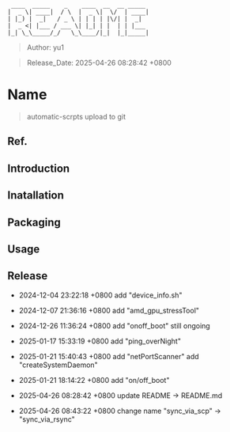 ```
 ____  _____    _    ____  __  __ _____
|  _ \| ____|  / \  |  _ \|  \/  | ____|
| |_) |  _|   / _ \ | | | | |\/| |  _|
|  _ <| |___ / ___ \| |_| | |  | | |___
|_| \_\_____/_/   \_\____/|_|  |_|_____|
```
> Author: yu1           

> Release_Date: 2025-04-26 08:28:42 +0800

# Name
> automatic-scrpts upload to git

## Ref.
## Introduction
## Inatallation
## Packaging
## Usage

## Release
* 2024-12-04 23:22:18 +0800
	add "device_info.sh"

* 2024-12-07 21:36:16 +0800
	add "amd_gpu_stressTool"

* 2024-12-26 11:36:24 +0800
	add "onoff_boot"
		still ongoing

* 2025-01-17 15:33:19 +0800
	add "ping_overNight"

* 2025-01-21 15:40:43 +0800
	add "netPortScanner"
	add "createSystemDaemon"

* 2025-01-21 18:14:22 +0800
	add "on/off_boot"

* 2025-04-26 08:28:42 +0800
    update README -> README.md

* 2025-04-26 08:43:22 +0800
	change name "sync_via_scp" -> "sync_via_rsync"
